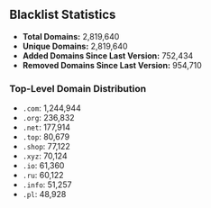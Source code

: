 ## Blacklist Statistics

- **Total Domains:** 2,819,640
- **Unique Domains:** 2,819,640
- **Added Domains Since Last Version:** 752,434
- **Removed Domains Since Last Version:** 954,710

### Top-Level Domain Distribution

-  `.com`: 1,244,944
-  `.org`: 236,832
-  `.net`: 177,914
-  `.top`: 80,679
-  `.shop`: 77,122
-  `.xyz`: 70,124
-  `.io`: 61,360
-  `.ru`: 60,122
-  `.info`: 51,257
-  `.pl`: 48,928
